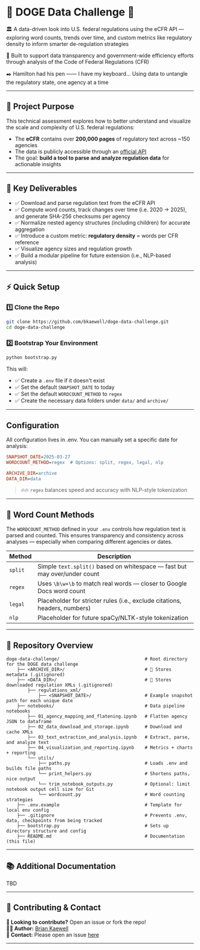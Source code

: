 # 🐶 DOGE Data Challenge 🚀

🏛️ A data-driven look into U.S. federal regulations using the eCFR API — exploring word counts, trends over time, and custom metrics like regulatory density to inform smarter de-regulation strategies

📜 Built to support data transparency and government-wide efficiency efforts through analysis of the Code of Federal Regulations (CFR)

✒️ Hamilton had his pen —— I have my keyboard... Using data to untangle the regulatory state, one agency at a time

---

## 🎯 Project Purpose

This technical assessment explores how to better understand and visualize the scale and complexity of U.S. federal regulations:

- The **eCFR** contains over **200,000 pages** of regulatory text across ~150 agencies
- The data is publicly accessible through an [official API](https://www.ecfr.gov/reader-aids/ecfr-developer-resources/rest-api-interactive-documentation)
- The goal: **build a tool to parse and analyze regulation data** for actionable insights

---

## 📌 Key Deliverables

- ✅ Download and parse regulation text from the eCFR API
- ✅ Compute word counts, track changes over time (i.e. 2020 → 2025), and generate SHA-256 checksums per agency
- ✅ Normalize nested agency structures (including children) for accurate aggregation
- ✅ Introduce a custom metric: **regulatory density** = words per CFR reference
- ✅ Visualize agency sizes and regulation growth
- ✅ Build a modular pipeline for future extension (i.e., NLP-based analysis)

---

## ⚡ Quick Setup
### 1️⃣ Clone the Repo  
```bash
git clone https://github.com/bkaewell/doge-data-challenge.git
cd doge-data-challenge
```

### 2️⃣ Bootstrap Your Environment  
```bash
python bootstrap.py
```

This will:
- ✅ Create a `.env` file if it doesn't exist
- ✅ Set the default `SNAPSHOT_DATE` to today
- ✅ Set the default `WORDCOUNT_METHOD` to `regex`
- ✅ Create the necessary data folders under `data/` and `archive/`

---

## Configuration
All configuration lives in .env. You can manually set a specific date for analysis:
```ini
SNAPSHOT_DATE=2025-03-27
WORDCOUNT_METHOD=regex  # Options: split, regex, legal, nlp

ARCHIVE_DIR=archive
DATA_DIR=data
```
  > 🔥🔥 `regex` balances speed and accuracy with NLP-style tokenization

---

## 🔢 Word Count Methods

The `WORDCOUNT_METHOD` defined in your `.env` controls how regulation text is parsed and counted. This ensures transparency and consistency across analyses — especially when comparing different agencies or dates.

| Method   | Description                                                                |
|----------|----------------------------------------------------------------------------|
| `split`  | Simple `text.split()` based on whitespace — fast but may over/under count  |
| `regex`  | Uses `\b\w+\b` to match real words — closer to Google Docs word count      |
| `legal`  | Placeholder for stricter rules (i.e., exclude citations, headers, numbers) |
| `nlp`    | Placeholder for future spaCy/NLTK-style tokenization                       |

---

## 📂 Repository Overview  
```
doge-data-challenge/                                # Root directory for the DOGE data challenge
    ├── <ARCHIVE_DIR>/                              # 🚫 Stores metadata (.gitignored)
    ├── <DATA_DIR>/                                 # 🚫 Stores downloaded regulation XMLs (.gitignored)
        ├── regulations_xml/
            ├── <SNAPSHOT_DATE>/                    # Example snapshot path for each unique date
    ├── notebooks/                                  # Data pipeline notebooks
        ├── 01_agency_mapping_and_flatening.ipynb   # Flatten agency JSON to dataframe
        ├── 02_data_download_and_storage.ipynb      # Download and cache XMLs
        ├── 03_text_extraction_and_analysis.ipynb   # Extract, parse, and analyze text
        ├── 04_visualization_and_reporting.ipynb    # Metrics + charts + reporting
        └── utils/
            ├── paths.py                            # Loads .env and builds file paths
            └── print_helpers.py                    # Shortens paths, nice output
            └── trim_notebook_outputs.py            # Optional: limit notebook output cell size for Git
            └── wordcount.py                        # Word counting strategies 
    ├── .env.example                                # Template for local env config
    ├── .gitignore                                  # Prevents .env, data, checkpoints from being tracked
    ├── bootstrap.py                                # Sets up directory structure and config
    ├── README.md                                   # Documentation (this file)  
```  

---

## 📚 Additional Documentation  

TBD

---

## 🤝 Contributing & Contact    

**🎯 Looking to contribute?** Open an issue or fork the repo!  
**👨‍💻 Author:** [Brian Kaewell](https://github.com/bkaewell)  
**📧 Contact:** Please open an issue [here](https://github.com/bkaewell/doge-data-challenge/issues)

---